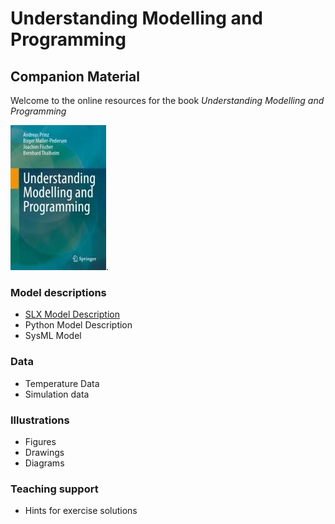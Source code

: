 # Understanding Modelling and Programming
## Companion Material

Welcome to the online resources for the book *Understanding Modelling and Programming*

![book cover page](images/coverSmall.jpg "Book cover page").

### Model descriptions
* [SLX Model Description](RoomModelSLX)
* Python Model Description
* SysML Model

### Data
* Temperature Data
* Simulation data

### Illustrations
* Figures
* Drawings
* Diagrams

### Teaching support
* Hints for exercise solutions
